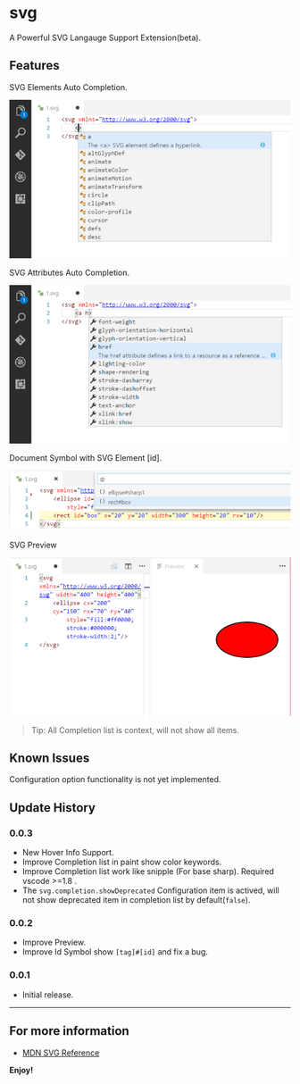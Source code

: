 # svg

A Powerful SVG Langauge Support Extension(beta).

## Features

SVG Elements Auto Completion.

![feature 1](images/f1.png)

SVG Attributes Auto Completion.

![feature 2](images/f2.png)

Document Symbol with SVG Element [id].

![feature 3](images/f3.png)

SVG Preview

![feature 4](images/f4.png)

> Tip: All Completion list is context, will not show all items.

## Known Issues

Configuration option functionality is not yet implemented.

## Update History

### 0.0.3
* New Hover Info Support.
* Improve Completion list in paint show color keywords.
* Improve Completion list work like snipple (For base sharp). Required vscode >=1.8 .
* The `svg.completion.showDeprecated` Configuration item is actived, will not show deprecated item in completion list by default(`false`).

### 0.0.2

* Improve Preview.
* Improve Id Symbol show `[tag]#[id]` and fix a bug.

### 0.0.1

* Initial release.

-----------------------------------------------------------------------------------------------------------
## For more information

* [MDN SVG Reference](https://developer.mozilla.org/en-US/docs/Web/SVG)

**Enjoy!**